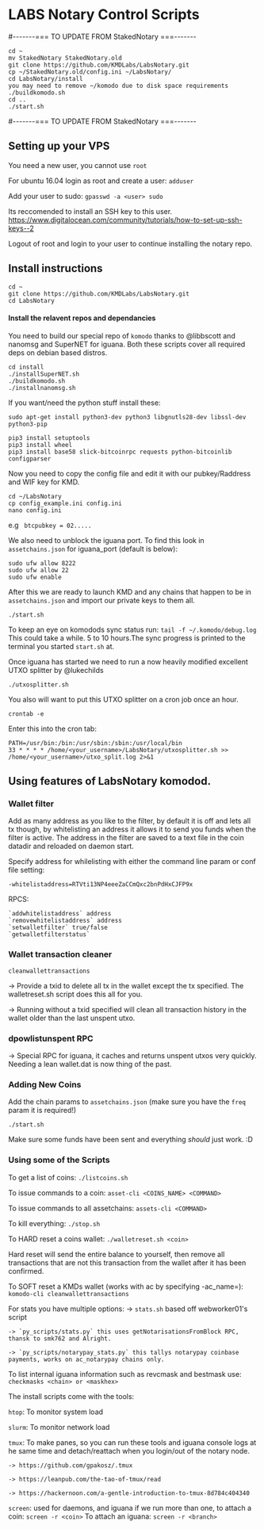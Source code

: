 # LABS Notary Control Scripts

#-------=== TO UPDATE FROM StakedNotary ===-------
```shell 
cd ~ 
mv StakedNotary StakedNotary.old 
git clone https://github.com/KMDLabs/LabsNotary.git 
cp ~/StakedNotary.old/config.ini ~/LabsNotary/
cd LabsNotary/install
you may need to remove ~/komodo due to disk space requirements 
./buildkomodo.sh
cd .. 
./start.sh
``` 
#-------=== TO UPDATE FROM StakedNotary ===-------


## Setting up your VPS
You need a new user, you cannot use `root`

For ubuntu 16.04 login as root and create a user: `adduser`

Add your user to sudo: `gpasswd -a <user> sudo`

Its reccomended to install an SSH key to this user. https://www.digitalocean.com/community/tutorials/how-to-set-up-ssh-keys--2

Logout of root and login to your user to continue installing the notary repo.

## Install instructions
```shell
cd ~
git clone https://github.com/KMDLabs/LabsNotary.git
cd LabsNotary
```

#### Install the relavent repos and dependancies 
You need to build our special repo of `komodo` thanks to @libbscott and nanomsg and SuperNET for iguana. Both these scripts cover all required deps on debian based distros.
 ```shell
cd install
./installSuperNET.sh
./buildkomodo.sh
./installnanomsg.sh
``` 

If you want/need the python stuff install these:
```shell
sudo apt-get install python3-dev python3 libgnutls28-dev libssl-dev python3-pip

pip3 install setuptools 
pip3 install wheel 
pip3 install base58 slick-bitcoinrpc requests python-bitcoinlib configparser
```

Now you need to copy the config file and edit it with our pubkey/Raddress and WIF key for KMD.

```shell
cd ~/LabsNotary
cp config_example.ini config.ini
nano config.ini
```

e.g ` btcpubkey = 02.....`

We also need to unblock the iguana port. To find this look in `assetchains.json` for iguana_port (default is below):
```shell
sudo ufw allow 8222
sudo ufw allow 22
sudo ufw enable
```
After this we are ready to launch KMD and any chains that happen to be in `assetchains.json` and import our private keys to them all.

```shell
./start.sh
```
To keep an eye on komodods sync status run: `tail -f ~/.komodo/debug.log` This could take a while. 5 to 10 hours.The sync progress is printed to the terminal you started `start.sh` at.

Once iguana has started we need to run a now heavily modified excellent UTXO splitter by @lukechilds
```shell
./utxosplitter.sh
```
You also will want to put this UTXO splitter on a cron job once an hour.
```shell
crontab -e
```
Enter this into the cron tab:
```
PATH=/usr/bin:/bin:/usr/sbin:/sbin:/usr/local/bin
33 * * * * /home/<your_username>/LabsNotary/utxosplitter.sh >> /home/<your_username>/utxo_split.log 2>&1
```

## Using features of LabsNotary komodod.
### Wallet filter 
Add as many address as you like to the filter, by default it is off and lets all tx though, by whitelisting an address it allows it to send you funds when the filter is active. The address in the filter are saved to a text file in the coin datadir and reloaded on daemon start. 
 
Specify address for whilelisting with either the command line param or conf file setting:

`-whitelistaddress=RTVti13NP4eeeZaCCmQxc2bnPdHxCJFP9x`

RPCS: 

    `addwhitelistaddress` address
    `removewhitelistaddress` address
    `setwalletfilter` true/false 
    `getwalletfilterstatus` 


### Wallet transaction cleaner
`cleanwallettransactions` <txid>

-> Provide a txid to delete all tx in the wallet except the tx specified. The walletreset.sh script does this all for you.

-> Running without a txid specified will clean all transaction history in the wallet older than the last unspent utxo. 

### dpowlistunspent RPC 
-> Special RPC for iguana, it caches and returns unspent utxos very quickly. Needing a lean wallet.dat is now thing of the past. 

### Adding New Coins
Add the chain params to `assetchains.json` (make sure you have the `freq` param it is required!)
```shell
./start.sh
```

Make sure some funds have been sent and everything *should* just work. :D

### Using some of the Scripts

To get a list of coins: `./listcoins.sh`

To issue commands to a coin: `asset-cli <COINS_NAME> <COMMAND>`

To issue commands to all assetchains: `assets-cli <COMMAND>`

To kill everything: `./stop.sh`

To HARD reset a coins wallet: `./walletreset.sh <coin>`

Hard reset will send the entire balance to yourself, then remove all transactions that are not this transaction from the wallet after it has been confirmed. 

To SOFT reset a KMDs wallet (works with ac by specifying -ac_name=): `komodo-cli cleanwallettransactions`

For stats you have multiple options:
    -> `stats.sh` based off webworker01's script 
    
    -> `py_scripts/stats.py` this uses getNotarisationsFromBlock RPC, thansk to smk762 and Alright. 
    
    -> `py_scripts/notarypay_stats.py` this tallys notarypay coinbase payments, works on ac_notarypay chains only. 
    
To list internal iguana information such as revcmask and bestmask use:
    `checkmasks <chain> or <maskhex>`

The install scripts come with the tools:

`htop`: To monitor system load

`slurm`: To monitor network load

`tmux`: To make panes, so you can run these tools and iguana console logs at he same time and detach/reattach when you login/out of the notary node.
 
    -> https://github.com/gpakosz/.tmux
    
    -> https://leanpub.com/the-tao-of-tmux/read
    
    -> https://hackernoon.com/a-gentle-introduction-to-tmux-8d784c404340
        
`screen`: used for daemons, and iguana if we run more than one, to attach a coin:
    `screen -r <coin>` 
    To attach an iguana:
    `screen -r <branch>`
